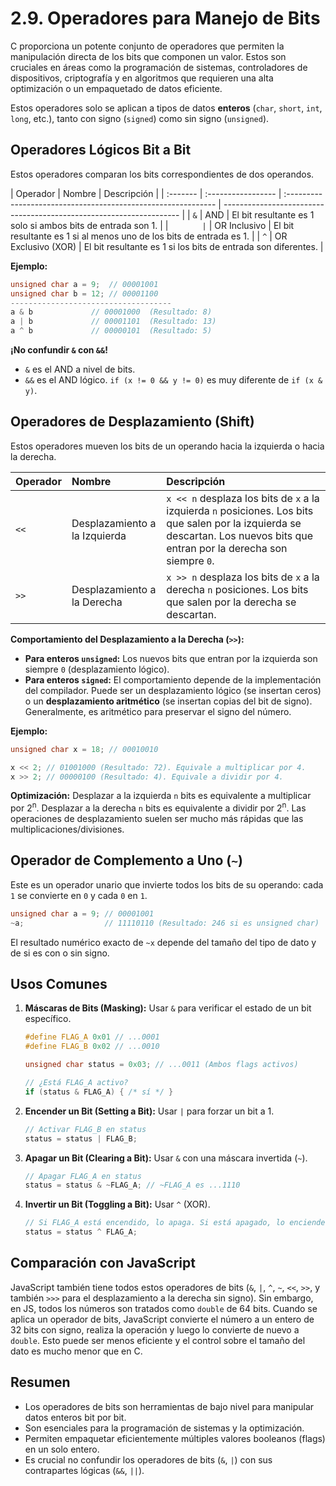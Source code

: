 # 2.9. Operadores para Manejo de Bits

C proporciona un potente conjunto de operadores que permiten la manipulación directa de los bits que componen un valor. Estos son cruciales en áreas como la programación de sistemas, controladores de dispositivos, criptografía y en algoritmos que requieren una alta optimización o un empaquetado de datos eficiente.

Estos operadores solo se aplican a tipos de datos **enteros** (`char`, `short`, `int`, `long`, etc.), tanto con signo (`signed`) como sin signo (`unsigned`).

## Operadores Lógicos Bit a Bit

Estos operadores comparan los bits correspondientes de dos operandos.

| Operador | Nombre             | Descripción                                                   |
| :------- | :----------------- | :------------------------------------------------------------ | ------------------------------------------------------------------- |
| `&`      | AND                | El bit resultante es 1 solo si ambos bits de entrada son 1.   |
| `        | `                  | OR Inclusivo                                                  | El bit resultante es 1 si al menos uno de los bits de entrada es 1. |
| `^`      | OR Exclusivo (XOR) | El bit resultante es 1 si los bits de entrada son diferentes. |

**Ejemplo:**

```c
unsigned char a = 9;  // 00001001
unsigned char b = 12; // 00001100
------------------------------------
a & b             // 00001000  (Resultado: 8)
a | b             // 00001101  (Resultado: 13)
a ^ b             // 00000101  (Resultado: 5)
```

**¡No confundir `&` con `&&`!**

- `&` es el AND a nivel de bits.
- `&&` es el AND lógico. `if (x != 0 && y != 0)` es muy diferente de `if (x & y)`.

## Operadores de Desplazamiento (Shift)

Estos operadores mueven los bits de un operando hacia la izquierda o hacia la derecha.

| Operador | Nombre                        | Descripción                                                                                                                                                                   |
| :------- | :---------------------------- | :---------------------------------------------------------------------------------------------------------------------------------------------------------------------------- |
| `<<`     | Desplazamiento a la Izquierda | `x << n` desplaza los bits de `x` a la izquierda `n` posiciones. Los bits que salen por la izquierda se descartan. Los nuevos bits que entran por la derecha son siempre `0`. |
| `>>`     | Desplazamiento a la Derecha   | `x >> n` desplaza los bits de `x` a la derecha `n` posiciones. Los bits que salen por la derecha se descartan.                                                                |

**Comportamiento del Desplazamiento a la Derecha (`>>`):**

- **Para enteros `unsigned`:** Los nuevos bits que entran por la izquierda son siempre `0` (desplazamiento lógico).
- **Para enteros `signed`:** El comportamiento depende de la implementación del compilador. Puede ser un desplazamiento lógico (se insertan ceros) o un **desplazamiento aritmético** (se insertan copias del bit de signo). Generalmente, es aritmético para preservar el signo del número.

**Ejemplo:**

```c
unsigned char x = 18; // 00010010

x << 2; // 01001000 (Resultado: 72). Equivale a multiplicar por 4.
x >> 2; // 00000100 (Resultado: 4). Equivale a dividir por 4.
```

**Optimización:** Desplazar a la izquierda `n` bits es equivalente a multiplicar por 2<sup>n</sup>. Desplazar a la derecha `n` bits es equivalente a dividir por 2<sup>n</sup>. Las operaciones de desplazamiento suelen ser mucho más rápidas que las multiplicaciones/divisiones.

## Operador de Complemento a Uno (`~`)

Este es un operador unario que invierte todos los bits de su operando: cada `1` se convierte en `0` y cada `0` en `1`.

```c
unsigned char a = 9; // 00001001
~a;                  // 11110110 (Resultado: 246 si es unsigned char)
```

El resultado numérico exacto de `~x` depende del tamaño del tipo de dato y de si es con o sin signo.

## Usos Comunes

1.  **Máscaras de Bits (Masking):** Usar `&` para verificar el estado de un bit específico.

    ```c
    #define FLAG_A 0x01 // ...0001
    #define FLAG_B 0x02 // ...0010

    unsigned char status = 0x03; // ...0011 (Ambos flags activos)

    // ¿Está FLAG_A activo?
    if (status & FLAG_A) { /* sí */ }
    ```

2.  **Encender un Bit (Setting a Bit):** Usar `|` para forzar un bit a 1.

    ```c
    // Activar FLAG_B en status
    status = status | FLAG_B;
    ```

3.  **Apagar un Bit (Clearing a Bit):** Usar `&` con una máscara invertida (`~`).

    ```c
    // Apagar FLAG_A en status
    status = status & ~FLAG_A; // ~FLAG_A es ...1110
    ```

4.  **Invertir un Bit (Toggling a Bit):** Usar `^` (XOR).
    ```c
    // Si FLAG_A está encendido, lo apaga. Si está apagado, lo enciende.
    status = status ^ FLAG_A;
    ```

## Comparación con JavaScript

JavaScript también tiene todos estos operadores de bits (`&`, `|`, `^`, `~`, `<<`, `>>`, y también `>>>` para el desplazamiento a la derecha sin signo). Sin embargo, en JS, todos los números son tratados como `double` de 64 bits. Cuando se aplica un operador de bits, JavaScript convierte el número a un entero de 32 bits con signo, realiza la operación y luego lo convierte de nuevo a `double`. Esto puede ser menos eficiente y el control sobre el tamaño del dato es mucho menor que en C.

## Resumen

- Los operadores de bits son herramientas de bajo nivel para manipular datos enteros bit por bit.
- Son esenciales para la programación de sistemas y la optimización.
- Permiten empaquetar eficientemente múltiples valores booleanos (flags) en un solo entero.
- Es crucial no confundir los operadores de bits (`&`, `|`) con sus contrapartes lógicas (`&&`, `||`).
